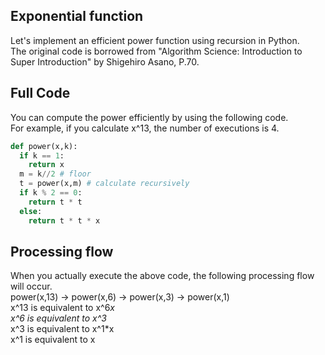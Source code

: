 ## Exponential function
Let's implement an efficient power function using recursion in Python.   
The original code is borrowed from "Algorithm Science: Introduction to Super Introduction" by Shigehiro Asano, P.70.   

## Full Code
You can compute the power efficiently by using the following code.   
For example, if you calculate x^13, the number of executions is 4.
```py
def power(x,k):
  if k == 1:
    return x
  m = k//2 # floor
  t = power(x,m) # calculate recursively
  if k % 2 == 0:
    return t * t
  else:
    return t * t * x
```

## Processing flow
When you actually execute the above code, the following processing flow will occur.   
power(x,13) -> power(x,6) -> power(x,3) -> power(x,1)   
x^13 is equivalent to x^6*x   
x^6 is equivalent to x^3*   
x^3 is equivalent to x^1*x   
x^1 is equivalent to x   